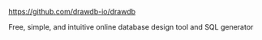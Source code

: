 https://github.com/drawdb-io/drawdb

Free, simple, and intuitive online database design tool and SQL generator

